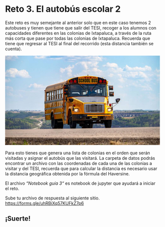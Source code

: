 # Reto 3.  El autobús escolar 2

Este reto es muy semejante al anterior solo que en este caso tenemos 2 autobuses y tienen que tiene que salir del TESI, recoger a los alumnos con capacidades diferentes en las colonias de Ixtapaluca, a través de la ruta más corta que pase por todas las colonias de Ixtapaluca. Recuerda que tiene que regresar al TESI al final del recorrido (esta distancia también se cuenta).  

![Esta es una imagen de ejemplo](imagenes/Autobus.jpg)

Para esto tienes que genera una lista de colonias en el orden que serán visitadas y asignar el autobús que las visitará.   La carpeta de datos podrás encontrar un archivo con las coordenadas de cada una de las colonias a visitar y del TESI, recuerda que para calcular la distancia es necesario usar la distancia geográfica obtenida por la fórmula del Haversine.

El archivo *“Notebook guía 3“* es notebook de jupyter que ayudará a iniciar el reto.

Sube tu archivo de respuesta al siguiente sitio.
https://forms.gle/uhRBiXq57KUFkZ7p6

## ¡Suerte!
